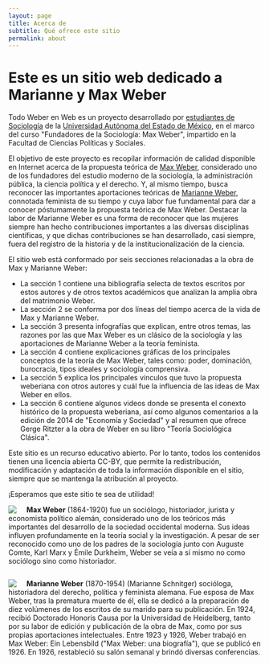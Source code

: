 ```yaml
---
layout: page
title: Acerca de
subtitle: Qué ofrece este sitio
permalink: about
---
```


# Este es un sitio web dedicado a Marianne y Max Weber

Todo Weber en Web es un proyecto desarrollado por [estudiantes de Sociología](https://rosariorogel.net/luhmann/credits) de la [Universidad Autónoma del Estado de México](https://www.uaemex.mx/), en el marco del curso "Fundadores de la Sociología: Max Weber", impartido en la Facultad de Ciencias Políticas y Sociales.

El objetivo de este proyecto es recopilar información de calidad disponible en Internet acerca de la propuesta teórica de [Max Weber](https://es.wikipedia.org/wiki/Max_Weber), considerado uno de los fundadores del estudio moderno de la sociología, la administración pública, la ciencia política y el derecho. Y, al mismo tiempo, busca reconocer las importantes aportaciones teóricas de [Marianne Weber](https://es.wikipedia.org/wiki/Marianne_Weber), connotada feminista de su tiempo y cuya labor fue fundamental para dar a conocer póstumamente la propuesta teórica de Max Weber. Destacar la labor de Marianne Weber es una forma de reconocer que las mujeres siempre han hecho contribuciones importantes a las diversas disciplinas científicas, y que dichas contribuciones se han desarrollado, casi siempre, fuera del registro de la historia y de la institucionalización de la ciencia.

El sitio web está conformado por seis secciones relacionadas a la obra de Max y Marianne Weber: 

* La sección 1 contiene una bibliografía selecta de textos escritos por estos autores y de otros textos académicos que analizan la amplia obra del matrimonio Weber.  
* La sección 2 se conforma por dos líneas del tiempo acerca de la vida de Max y Marianne Weber. 
* La sección 3 presenta infografías que explican, entre otros temas, las razones por las que Max Weber es un clásico de la sociología y las aportaciones de Marianne Weber a la teoría feminista. 
* La sección 4 contiene explicaciones gráficas de los principales conceptos de la teoría de Max Weber, tales como: poder, dominación, burocracia, tipos ideales y sociología comprensiva. 
* La sección 5 explica los principales vínculos que tuvo la propuesta weberiana con otros autores y cuál fue la influencia de las ideas de Max Weber en ellos. 
* La sección 6 contiene algunos videos donde se presenta el conexto histórico de la propuesta weberiana, así como algunos comentarios a la edición de 2014 de "Economía y Sociedad" y al resumen que ofrece Gerge Ritzter a la obra de Weber en su libro "Teoría Sociológica Clásica".

Este sitio es un recurso educativo abierto. Por lo tanto, todos los contenidos tienen una licencia abierta CC-BY, que permite la redistribución, modificación y adaptación de toda la información disponible en el sitio, siempre que se mantenga la atribución al proyecto. 

¡Esperamos que este sitio te sea de utilidad! 


<img src="{{ site.baseurl }}/assets/img/max-square.jpg" style="float: left; padding-right: 20px;"> **Max Weber** (1864-1920) fue un sociólogo, historiador, jurista y economista político alemán, considerado uno de los teóricos más importantes del desarrollo de la sociedad occidental moderna. Sus ideas influyen profundamente en la teoría social y la investigación. A pesar de ser reconocido como uno de los padres de la sociología junto con Auguste Comte, Karl Marx y Émile Durkheim, Weber se veía a sí mismo no como sociólogo sino como historiador.
<br/>

<div style="clear:both"></div>

<img src="{{ site.baseurl }}/assets/img/marianne-square.jpg" style="float: left; padding-right: 20px;"> **Marianne Weber** (1870-1954) (Marianne Schnitger) socióloga, historiadora del derecho, política y feminista alemana. Fue esposa de Max Weber, tras la prematura muerte de él, ella se dedicó a la preparación de diez volúmenes de los escritos de su marido para su publicación. En 1924, recibió Doctorado Honoris Causa por la Universidad de Heidelberg, tanto por su labor de edición y publicación de la obra de Max, como por sus propias aportaciones intelectuales. Entre 1923 y 1926, Weber trabajó en Max Weber: Ein Lebensbild ("Max Weber: una biografía"), que se publicó en 1926. En 1926, restableció su salón semanal y brindó diversas conferencias.
